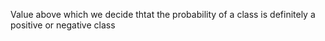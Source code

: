 Value above which we decide thtat the probability of a class is definitely a positive or negative class